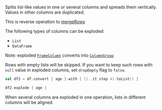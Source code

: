 [//]: # (title: explode)

<!---IMPORT org.jetbrains.kotlinx.dataframe.samples.api.Modify-->

Splits list-like values in one or several columns and spreads them vertically. Values in other columns are duplicated.  

This is reverse operation to [mergeRows](mergeRows.md)

The following types of columns can be exploded:
* `List`
* `DataFrame`

Note: exploded [`FrameColumn`](DataColumn.md#framecolumn) converts into [`ColumnGroup`](DataColumn.md#columngroup)

Rows with empty lists will be skipped. If you want to keep such rows with `null` value in exploded columns, set `dropEmpty` flag to `false`.

<!---FUN explode-->

```kotlin
val df2 = df.convert { age }.with { (1..it step 4).toList() }

df2.explode { age }
```

<!---END-->

When several columns are exploded in one operation, lists in different columns will be aligned.
